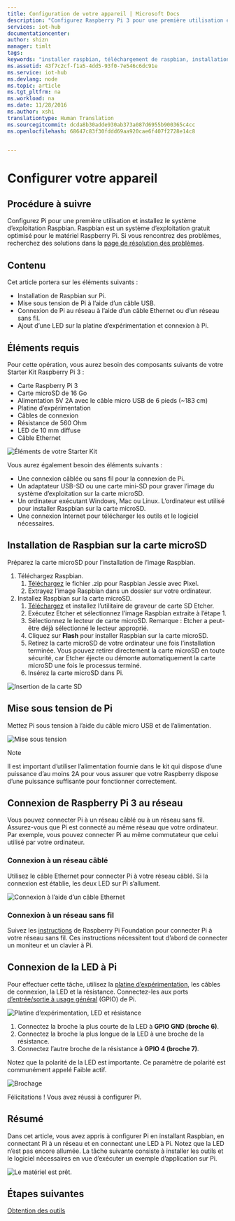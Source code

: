```yaml
---
title: Configuration de votre appareil | Microsoft Docs
description: "Configurez Raspberry Pi 3 pour une première utilisation et installez le système d’exploitation Raspbian, un système d’exploitation gratuit optimisé pour le matériel Raspberry Pi."
services: iot-hub
documentationcenter: 
author: shizn
manager: timlt
tags: 
keywords: "installer raspbian, téléchargement de raspbian, installation de raspbian, configuration de raspbian, raspberry pi installer raspbian, raspberry pi installer le système d’exploitation, raspberry pi installer la carte sd, connexion de raspberry pi, connexion à raspberry pi, connectivité de raspberry pi"
ms.assetid: 43f7c2cf-f1a5-4dd5-93f0-7e546c6dc91e
ms.service: iot-hub
ms.devlang: node
ms.topic: article
ms.tgt_pltfrm: na
ms.workload: na
ms.date: 11/28/2016
ms.author: xshi
translationtype: Human Translation
ms.sourcegitcommit: dcda8b30adde930ab373a087d6955b900365c4cc
ms.openlocfilehash: 68647c83f30fddd69aa920cae6f407f2728e14c8


---
```

# <a name="configure-your-device"></a>Configurer votre appareil
## <a name="what-you-will-do"></a>Procédure à suivre
Configurez Pi pour une première utilisation et installez le système d’exploitation Raspbian. Raspbian est un système d’exploitation gratuit optimisé pour le matériel Raspberry Pi. Si vous rencontrez des problèmes, recherchez des solutions dans la [page de résolution des problèmes](iot-hub-raspberry-pi-kit-node-troubleshooting.md).

## <a name="what-you-will-learn"></a>Contenu
Cet article portera sur les éléments suivants :

* Installation de Raspbian sur Pi.
* Mise sous tension de Pi à l’aide d’un câble USB.
* Connexion de Pi au réseau à l’aide d’un câble Ethernet ou d’un réseau sans fil.
* Ajout d’une LED sur la platine d’expérimentation et connexion à Pi.

## <a name="what-you-will-need"></a>Éléments requis
Pour cette opération, vous aurez besoin des composants suivants de votre Starter Kit Raspberry Pi 3 :

* Carte Raspberry Pi 3
* Carte microSD de 16 Go
* Alimentation 5V 2A avec le câble micro USB de 6 pieds (~183 cm)
* Platine d’expérimentation
* Câbles de connexion
* Résistance de 560 Ohm
* LED de 10 mm diffuse
* Câble Ethernet

![Éléments de votre Starter Kit](media/iot-hub-raspberry-pi-lessons/lesson1/starter_kit.jpg)

Vous aurez également besoin des éléments suivants :

* Une connexion câblée ou sans fil pour la connexion de Pi.
* Un adaptateur USB-SD ou une carte mini-SD pour graver l’image du système d’exploitation sur la carte microSD.
* Un ordinateur exécutant Windows, Mac ou Linux. L’ordinateur est utilisé pour installer Raspbian sur la carte microSD.
* Une connexion Internet pour télécharger les outils et le logiciel nécessaires.

## <a name="install-raspbian-on-the-microsd-card"></a>Installation de Raspbian sur la carte microSD
Préparez la carte microSD pour l’installation de l’image Raspbian.

1. Téléchargez Raspbian.
   1. [Téléchargez](https://www.raspberrypi.org/downloads/raspbian/) le fichier .zip pour Raspbian Jessie avec Pixel.
   2. Extrayez l’image Raspbian dans un dossier sur votre ordinateur.
2. Installez Raspbian sur la carte microSD.
   1. [Téléchargez](https://www.etcher.io) et installez l’utilitaire de graveur de carte SD Etcher.
   2. Exécutez Etcher et sélectionnez l’image Raspbian extraite à l’étape 1.
   3. Sélectionnez le lecteur de carte microSD.
      Remarque : Etcher a peut-être déjà sélectionné le lecteur approprié.
   4. Cliquez sur **Flash** pour installer Raspbian sur la carte microSD.
   5. Retirez la carte microSD de votre ordinateur une fois l’installation terminée.
      Vous pouvez retirer directement la carte microSD en toute sécurité, car Etcher éjecte ou démonte automatiquement la carte microSD une fois le processus terminé.
   6. Insérez la carte microSD dans Pi.

![Insertion de la carte SD](media/iot-hub-raspberry-pi-lessons/lesson1/insert_sdcard.jpg)

## <a name="turn-on-pi"></a>Mise sous tension de Pi
Mettez Pi sous tension à l’aide du câble micro USB et de l’alimentation.

![Mise sous tension](media/iot-hub-raspberry-pi-lessons/lesson1/micro_usb_power_on.jpg)

> [!NOTE]
> Il est important d’utiliser l’alimentation fournie dans le kit qui dispose d’une puissance d’au moins 2A pour vous assurer que votre Raspberry dispose d’une puissance suffisante pour fonctionner correctement.

## <a name="connect-raspberry-pi-3-to-the-network"></a>Connexion de Raspberry Pi 3 au réseau
Vous pouvez connecter Pi à un réseau câblé ou à un réseau sans fil. Assurez-vous que Pi est connecté au même réseau que votre ordinateur. Par exemple, vous pouvez connecter Pi au même commutateur que celui utilisé par votre ordinateur.

### <a name="connect-to-a-wired-network"></a>Connexion à un réseau câblé
Utilisez le câble Ethernet pour connecter Pi à votre réseau câblé. Si la connexion est établie, les deux LED sur Pi s’allument.

![Connexion à l’aide d’un câble Ethernet](media/iot-hub-raspberry-pi-lessons/lesson1/connect_ethernet.jpg)

### <a name="connect-to-a-wireless-network"></a>Connexion à un réseau sans fil
Suivez les [instructions](https://www.raspberrypi.org/learning/software-guide/wifi/) de Raspberry Pi Foundation pour connecter Pi à votre réseau sans fil. Ces instructions nécessitent tout d’abord de connecter un moniteur et un clavier à Pi.

## <a name="connect-the-led-to-pi"></a>Connexion de la LED à Pi
Pour effectuer cette tâche, utilisez la [platine d’expérimentation](https://learn.sparkfun.com/tutorials/how-to-use-a-breadboard), les câbles de connexion, la LED et la résistance. Connectez-les aux ports [d’entrée/sortie à usage général](https://www.raspberrypi.org/documentation/usage/gpio/) (GPIO) de Pi.

![Platine d’expérimentation, LED et résistance](media/iot-hub-raspberry-pi-lessons/lesson1/breadboard_led_resistor.jpg)

1. Connectez la broche la plus courte de la LED à **GPIO GND (broche 6)**.
2. Connectez la broche la plus longue de la LED à une broche de la résistance.
3. Connectez l’autre broche de la résistance à **GPIO 4 (broche 7)**.

Notez que la polarité de la LED est importante. Ce paramètre de polarité est communément appelé Faible actif.

![Brochage](media/iot-hub-raspberry-pi-lessons/lesson1/pinout_breadboard.png)

Félicitations ! Vous avez réussi à configurer Pi.

## <a name="summary"></a>Résumé
Dans cet article, vous avez appris à configurer Pi en installant Raspbian, en connectant Pi à un réseau et en connectant une LED à Pi. Notez que la LED n’est pas encore allumée. La tâche suivante consiste à installer les outils et le logiciel nécessaires en vue d’exécuter un exemple d’application sur Pi.

![Le matériel est prêt.](media/iot-hub-raspberry-pi-lessons/lesson1/hardware_ready.jpg)

## <a name="next-steps"></a>Étapes suivantes
[Obtention des outils](iot-hub-raspberry-pi-kit-node-lesson1-get-the-tools-win32.md)




<!--HONumber=Dec16_HO2-->


